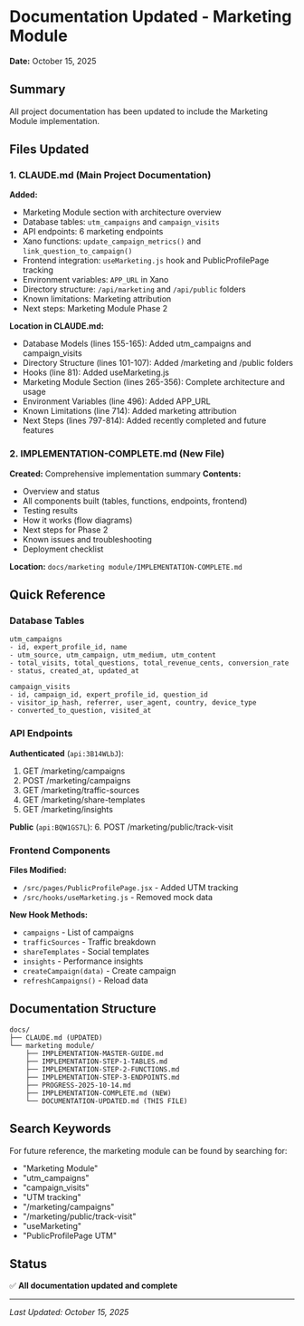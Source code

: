 # Documentation Updated - Marketing Module

**Date:** October 15, 2025

## Summary

All project documentation has been updated to include the Marketing Module implementation.

## Files Updated

### 1. CLAUDE.md (Main Project Documentation)

**Added:**
- Marketing Module section with architecture overview
- Database tables: `utm_campaigns` and `campaign_visits`
- API endpoints: 6 marketing endpoints
- Xano functions: `update_campaign_metrics()` and `link_question_to_campaign()`
- Frontend integration: `useMarketing.js` hook and PublicProfilePage tracking
- Environment variables: `APP_URL` in Xano
- Directory structure: `/api/marketing` and `/api/public` folders
- Known limitations: Marketing attribution
- Next steps: Marketing Module Phase 2

**Location in CLAUDE.md:**
- Database Models (lines 155-165): Added utm_campaigns and campaign_visits
- Directory Structure (lines 101-107): Added /marketing and /public folders
- Hooks (line 81): Added useMarketing.js
- Marketing Module Section (lines 265-356): Complete architecture and usage
- Environment Variables (line 496): Added APP_URL
- Known Limitations (line 714): Added marketing attribution
- Next Steps (lines 797-814): Added recently completed and future features

### 2. IMPLEMENTATION-COMPLETE.md (New File)

**Created:** Comprehensive implementation summary
**Contents:**
- Overview and status
- All components built (tables, functions, endpoints, frontend)
- Testing results
- How it works (flow diagrams)
- Next steps for Phase 2
- Known issues and troubleshooting
- Deployment checklist

**Location:** `docs/marketing module/IMPLEMENTATION-COMPLETE.md`

## Quick Reference

### Database Tables

```
utm_campaigns
- id, expert_profile_id, name
- utm_source, utm_campaign, utm_medium, utm_content
- total_visits, total_questions, total_revenue_cents, conversion_rate
- status, created_at, updated_at

campaign_visits
- id, campaign_id, expert_profile_id, question_id
- visitor_ip_hash, referrer, user_agent, country, device_type
- converted_to_question, visited_at
```

### API Endpoints

**Authenticated** (`api:3B14WLbJ`):
1. GET /marketing/campaigns
2. POST /marketing/campaigns
3. GET /marketing/traffic-sources
4. GET /marketing/share-templates
5. GET /marketing/insights

**Public** (`api:BQW1GS7L`):
6. POST /marketing/public/track-visit

### Frontend Components

**Files Modified:**
- `/src/pages/PublicProfilePage.jsx` - Added UTM tracking
- `/src/hooks/useMarketing.js` - Removed mock data

**New Hook Methods:**
- `campaigns` - List of campaigns
- `trafficSources` - Traffic breakdown
- `shareTemplates` - Social templates
- `insights` - Performance insights
- `createCampaign(data)` - Create campaign
- `refreshCampaigns()` - Reload data

## Documentation Structure

```
docs/
├── CLAUDE.md (UPDATED)
└── marketing module/
    ├── IMPLEMENTATION-MASTER-GUIDE.md
    ├── IMPLEMENTATION-STEP-1-TABLES.md
    ├── IMPLEMENTATION-STEP-2-FUNCTIONS.md
    ├── IMPLEMENTATION-STEP-3-ENDPOINTS.md
    ├── PROGRESS-2025-10-14.md
    ├── IMPLEMENTATION-COMPLETE.md (NEW)
    └── DOCUMENTATION-UPDATED.md (THIS FILE)
```

## Search Keywords

For future reference, the marketing module can be found by searching for:
- "Marketing Module"
- "utm_campaigns"
- "campaign_visits"
- "UTM tracking"
- "/marketing/campaigns"
- "/marketing/public/track-visit"
- "useMarketing"
- "PublicProfilePage UTM"

## Status

✅ **All documentation updated and complete**

---

_Last Updated: October 15, 2025_
